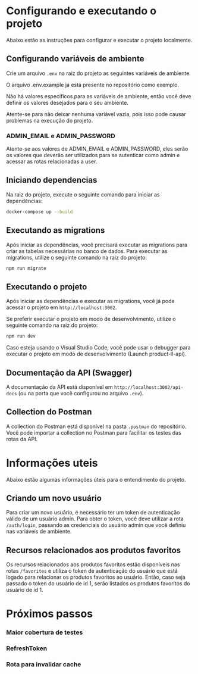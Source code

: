 # Configurando e executando o projeto
Abaixo estão as instruções para configurar e executar o projeto localmente.

## Configurando variáveis de ambiente
Crie um arquivo `.env` na raiz do projeto as seguintes variáveis de ambiente. 

O arquivo .env.example já está presente no repositório como exemplo.

Não há valores específicos para as variáveis de ambiente, então você deve definir os valores desejados para o seu ambiente. 

Atente-se para não deixar nenhuma variável vazia, pois isso pode causar problemas na execução do projeto.

### ADMIN_EMAIL e ADMIN_PASSWORD
Atente-se aos valores de ADMIN_EMAIL e ADMIN_PASSWORD, eles serão os valores que deverão ser utilizados para se autenticar como admin e acessar as rotas relacionadas a user.


## Iniciando dependencias

Na raiz do projeto, execute o seguinte comando para iniciar as dependências:

```bash
docker-compose up --build
```

## Executando as migrations
Após iniciar as dependências, você precisará executar as migrations para criar as tabelas necessárias no banco de dados.
Para executar as migrations, utilize o seguinte comando na raiz do projeto:

```bash
npm run migrate
```

## Executando o projeto
Após iniciar as dependências e executar as migrations, você já pode acessar o projeto em `http://localhost:3002`.

Se preferir executar o projeto em modo de desenvolvimento, utilize o seguinte comando na raiz do projeto:
```bash
npm run dev
```

Caso esteja usando o Visual Studio Code, você pode usar o debugger para executar o projeto em modo de desenvolvimento (Launch product-ll-api).

## Documentação da API (Swagger)
A documentação da API está disponível em `http://localhost:3002/api-docs` (ou na porta que você configurou no arquivo `.env`).

## Collection do Postman
A collection do Postman está disponível na pasta `.postman` do repositório.
Você pode importar a collection no Postman para facilitar os testes das rotas da API.

# Informações uteis
Abaixo estão algumas informações úteis para o entendimento do projeto.

## Criando um novo usuário
Para criar um novo usuário, é necessário ter um token de autenticação válido de um usuário admin.
Para obter o token, você deve utilizar a rota `/auth/login`, passando as credenciais do usuário admin que você definiu nas variáveis de ambiente.

## Recursos relacionados aos produtos favoritos
Os recursos relacionados aos produtos favoritos estão disponíveis nas rotas `/favorites` e utiliza o token de autenticação do usuário que está logado para relacionar os produtos favoritos ao usuário. Então, caso seja passado o token do usuário de id 1, serão listados os produtos favoritos do usuário de id 1.

# Próximos passos

### Maior cobertura de testes
### RefreshToken
### Rota para invalidar cache